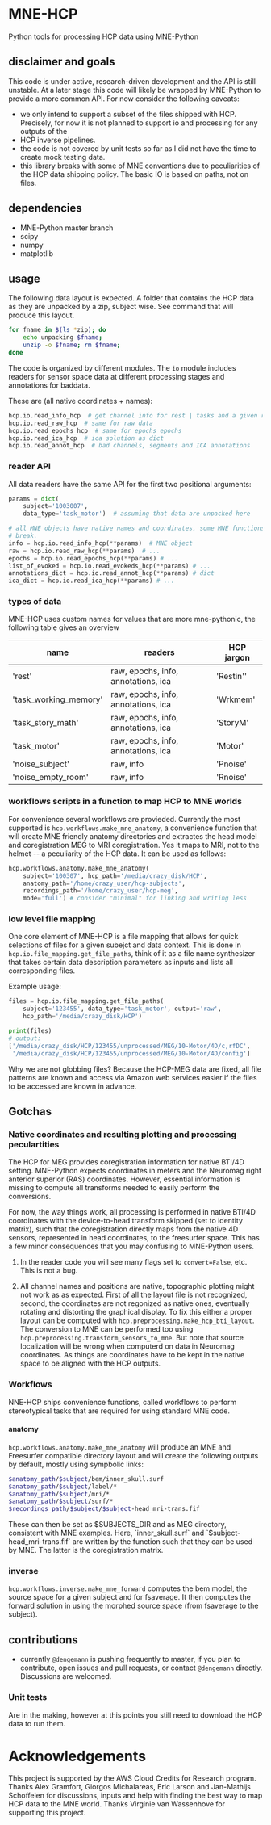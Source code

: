# MNE-HCP

Python tools for processing HCP data using MNE-Python

## disclaimer and goals

This code is under active, research-driven development
and the API is still unstable.
At a later stage this code will likely be wrapped by MNE-Python to provide a
more common API. For now consider the following caveats:
- we only intend to support a subset of the files shipped with HCP. Precisely, for now it is not planned to support io and processing for any outputs of the
- HCP inverse pipelines.
- the code is not covered by unit tests so far as I did not have the time to create mock testing data.
- this library breaks with some of MNE conventions due to peculiarities of the HCP data shipping policy. The basic IO is based on paths, not on files.

## dependencies
- MNE-Python master branch
- scipy
- numpy
- matplotlib

## usage

The following data layout is expected. A folder that contains the HCP data
as they are unpacked by a zip, subject wise. See command that will produce this
layout.

```bash
for fname in $(ls *zip); do
    echo unpacking $fname;
    unzip -o $fname; rm $fname;
done
```

The code is organized by different modules.
The `io` module includes readers for sensor space data at different processing
stages and annotations for baddata.

These are (all native coordinates + names):

```python
hcp.io.read_info_hcp  # get channel info for rest | tasks and a given run
hcp.io.read_raw_hcp  # same for raw data
hcp.io.read_epochs_hcp  # same for epochs epochs
hcp.io.read_ica_hcp  # ica solution as dict
hcp.io.read_annot_hcp  # bad channels, segments and ICA annotations
```

### reader API

All data readers have the same API for the first two positional arguments:

```python
params = dict(
    subject='1003007',
    data_type='task_motor')  # assuming that data are unpacked here

# all MNE objects have native names and coordinates, some MNE functions might
# break.
info = hcp.io.read_info_hcp(**params)  # MNE object
raw = hcp.io.read_raw_hcp(**params)  # ...
epochs = hcp.io.read_epochs_hcp(**params) # ...
list_of_evoked = hcp.io.read_evokeds_hcp(**params) # ...
annotations_dict = hcp.io.read_annot_hcp(**params) # dict
ica_dict = hcp.io.read_ica_hcp(**params) # ...
```

### types of data

MNE-HCP uses custom names for values that are more mne-pythonic, the following
table gives an overview

| name                  | readers                             | HCP jargon |
|-----------------------|-------------------------------------|------------|
| 'rest'                | raw, epochs, info, annotations, ica | 'Restin''  |
| 'task_working_memory' | raw, epochs, info, annotations, ica | 'Wrkmem'   |
| 'task_story_math'     | raw, epochs, info, annotations, ica | 'StoryM'   |
| 'task_motor'          | raw, epochs, info, annotations, ica | 'Motor'    |
| 'noise_subject'       | raw, info                           | 'Pnoise'   |
| 'noise_empty_room'    | raw, info                           | 'Rnoise'   |


### workflows scripts in a function to map HCP to MNE worlds

For convenience several workflows are provieded. Currently the most supported
is `hcp.workflows.make_mne_anatomy`, a convenience function that will create
MNE friendly anatomy directories and extractes the head model and
coregistration MEG to MRI coregistration. Yes it maps to MRI, not to the
helmet -- a peculiarity of the HCP data.
It can be used as follows:

```python
hcp.workflows.anatomy.make_mne_anatomy(
    subject='100307', hcp_path='/media/crazy_disk/HCP',
    anatomy_path='/home/crazy_user/hcp-subjects',
    recordings_path='/home/crazy_user/hcp-meg',
    mode='full') # consider "minimal" for linking and writing less
```

### low level file mapping

One core element of MNE-HCP is a file mapping that allows for quick selections
of files for a given subejct and data context.
This is done in `hcp.io.file_mapping.get_file_paths`, think of it as a
file name synthesizer that takes certain data description parameters as inputs
and lists all corresponding files.

Example usage:

```Python
files = hcp.io.file_mapping.get_file_paths(
    subject='123455', data_type='task_motor', output='raw',
    hcp_path='/media/crazy_disk/HCP')

print(files)
# output:
['/media/crazy_disk/HCP/123455/unprocessed/MEG/10-Motor/4D/c,rfDC',
 '/media/crazy_disk/HCP/123455/unprocessed/MEG/10-Motor/4D/config']
```

Why we are not globbing files? Because the HCP-MEG data are fixed, all file
patterns are known and access via Amazon web services easier if the files
to be accessed are known in advance.

## Gotchas

### Native coordinates and resulting plotting and processing peculartities

The HCP for MEG provides coregistration information for native BTI/4D
setting. MNE-Python expects coordinates in meters and the Neuromag
right anterior superior (RAS) coordinates. However, essential information is
missing to compute all transforms needed to easily perform the conversions.

For now, the way things work, all processing is performed in native BTI/4D
coordinates with the device-to-head transform skipped (set to identity matrix),
such that the coregistration directly maps from the native 4D sensors,
represented in head coordinates, to the freesurfer space. This has a few minor
consequences that you may confusing to MNE-Python users.

1. In the reader code you will see many flags set to ```convert=False```, etc.
This is not a bug.

2. All channel names and positions are native, topographic plotting might not
work as as expected. First of all the layout file is not recognized, second,
the coordinates are not regonized as native ones, eventually rotating and
distorting the graphical display. To fix this either a proper layout can be
computed with ```hcp.preprocessing.make_hcp_bti_layout```.
The conversion to MNE can be
performed too using ```hcp.preprocessing.transform_sensors_to_mne```.
But note that source localization will be wrong when computerd on data in
Neuromag coordinates. As things are coordinates have to be kept in the native
space to be aligned with the HCP outputs.

### Workflows

NNE-HCP ships convenience functions, called workflows to perform stereotypical
tasks that are required for using standard MNE code.

#### anatomy

`hcp.workflows.anatomy.make_mne_anatomy` will produce an MNE and Freesurfer compatible directory layout and will create the following outputs by default, mostly using sympbolic links:

```bash
$anatomy_path/$subject/bem/inner_skull.surf
$anatomy_path/$subject/label/*
$anatomy_path/$subject/mri/*
$anatomy_path/$subject/surf/*
$recordings_path/$subject/$subject-head_mri-trans.fif
```

These can then be set as $SUBJECTS_DIR and as MEG directory, consistent
with MNE examples.
Here, `inner_skull.surf` and `$subject-head_mri-trans.fif` are written  by the function such that they can be used by MNE. The latter is the coregistration matrix.

### inverse

`hcp.workflows.inverse.make_mne_forward` computes the bem model, the source space for a given subject and for fsaverage.
It then computes the forward solution
in using the morphed source space
(from fsaverage to the subject).


## contributions
- currently `@dengemann` is pushing frequently to master, if you plan to contribute, open issues and pull requests, or contact `@dengemann` directly. Discussions are welcomed.

### Unit tests

Are in the making, however at this points you still need to download the HCP
data to run them.

# Acknowledgements

This project is supported by the AWS Cloud Credits for Research program.
Thanks Alex Gramfort, Giorgos Michalareas, Eric Larson and Jan-Mathijs
Schoffelen for discussions, inputs and help with finding the best way to map
HCP data to the MNE world. Thanks Virginie van Wassenhove for supporting this
project.
